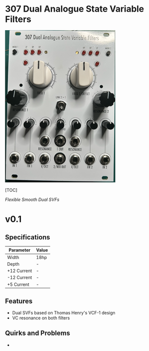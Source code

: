 # 307 Dual Analogue State Variable Filters

![img](Images/307-0.1-1.png)

[TOC]

*Flexible Smooth Dual SVFs*

# v0.1

## Specifications

|Parameter|Value|
|---------|-----|
|Width|18hp|
|Depth|-|
|+12 Current|-|
|-12 Current|-|
|+5 Current|-|

## Features

- Dual SVFs based on Thomas Henry's VCF-1 design
- VC resonance on both filters

## Quirks and Problems

-